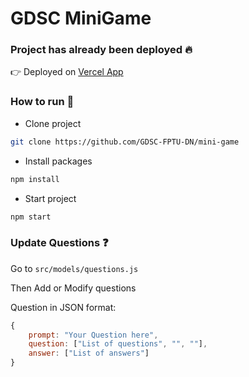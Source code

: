 # GDSC MiniGame

### Project has already been deployed 🔥

👉 Deployed on [Vercel App](https://minigame-a0i2pcf1o-ming-doan.vercel.app/)

### How to run 🚀

- Clone project

```bash
git clone https://github.com/GDSC-FPTU-DN/mini-game
```

- Install packages

```bash
npm install
```

- Start project

```bash
npm start
```

### Update Questions ❓

Go to `src/models/questions.js`

Then Add or Modify questions

Question in JSON format:

```js
{
    prompt: "Your Question here",
    question: ["List of questions", "", ""],
    answer: ["List of answers"]
}
```

